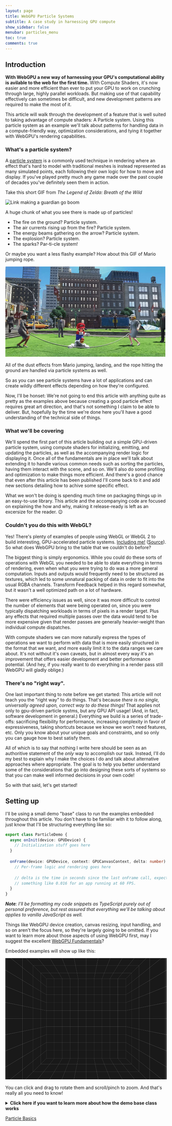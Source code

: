 ```yaml
---
layout: page
title: WebGPU Particle Systems
subtitle: A case study in harnessing GPU compute
show_sidebar: false
menubar: particles_menu
toc: true
comments: true
---
```


<link rel="stylesheet" href="particles.css">

## Introduction

**With WebGPU a new way of harnessing your GPU's computational ability is avilable to the web for the first time.** With Compute Shaders, it's now easier and more efficient than ever to put your GPU to work on crunching through large, highly parallel workloads. But making use of that capability effectively can sometimes be difficult, and new development patterns are required to make the most of it.

This article will walk through the development of a feature that is well suited to taking advantage of compute shaders: A Particle system. Using this particle system as an example we'll talk about patterns for handling data in a compute-friendly way, optimization considerations, and tying it together with WebGPU's rendering capabilities.

### What's a particle system?
A [particle system](https://en.wikipedia.org/wiki/Particle_system) is a commonly used technique in rendering where an effect that's hard to model with traditional meshes is instead represented as many simulated points, each following their own logic for how to move and display. If you've played pretty much any game made over the past couple of decades you've definitely seen them in action.

Take this short GIF from _The Legend of Zelda: Breath of the Wild_

![Link making a guardian go boom](media/zelda-explode.gif)

A huge chunk of what you see there is made up of particles!

 - The fire on the ground? Particle system.
 - The air currents rising up from the fire? Particle system.
 - The energy beams gathering on the arrow? Particle system.
 - The explosion? Particle system.
 - The sparks? Par-ti-cle system!

Or maybe you want a less flashy example? How about this GIF of Mario jumping rope.

![Mario jumping over a jump rope](media/mario-jump.gif)

All of the dust effects from Mario jumping, landing, and the rope hitting the ground are handled via particle systems as well.

So as you can see particle systems have a lot of applications and can create wildly different effects depending on how they're configured.

Now, I'll be honset: We're not going to end this article with anything quite as pretty as the examples above because creating a good particle effect requires great art direction, and that's not something I claim to be able to deliver. But, hopefully by the time we're done here you'll have a good understanding of the technical side of things.

### What we'll be covering
We'll spend the first part of this article building out a simple GPU-driven particle system, using compute shaders for initializing, emitting, and updating the particles, as well as the accompanying render logic for displaying it. Once all of the fundamentals are in place we'll talk about extending it to handle various common needs such as sorting the particles, having them interact with the scene, and so on. We'll also do some profiling and optimization to make things more efficient. And there's a good chance that even after this article has been published I'll come back to it and add new sections detailing how to achive some specific effect.

What we won't be doing is spending much time on packaging things up in an easy-to-use library. This article and the accompanying code are focused on explaining the how and why, making it release-ready is left as an excersize for the reader. 😉

### Couldn't you do this with WebGL?
Yes! There's plenty of examples of people using WebGL or WebGL 2 to build interesting, GPU-accelerated particle systems. [Including me!](https://toji.github.io/webgl2-particles-2/) ([Source](https://github.com/toji/webgl2-particles-2)). So what does WebGPU bring to the table that we couldn't do before?

The biggest thing is simply ergonomics. While you could do these sorts of operations with WebGL you needed to be able to state everything in terms of rendering, even when what you were trying to do was a more general computation. Inputs and outputs would frequently need to be structured as textures, which led to some unnatural packing of data in order to fit into the usual RGBA channels. Transform Feedback helped in this regard somewhat, but it wasn't a well optimized path on a lot of hardware.

There were efficiency issues as well, since it was more difficult to control the number of elements that were being operated on, since you were typically dispatching workloads in terms of pixels in a render target. Plus any effects that required multiple passes over the data would tend to be more expensive given that render passes are generally heavier-weight than individual compute dispatches.

With compute shaders we can more naturally express the types of operations we want to perform with data that is more easily structured in the format that we want, and more easily limit it to the data ranges we care about. It's not without it's own caveats, but in almost every way it's an improvement that offers easier development and better performance potential. (And hey, if you really want to do everything in a render pass still WebGPU will gladly oblige.)

### There's no "right way".
One last important thing to note before we get started: This article will not teach you the "right way" to do things. That's because _there is no single, universally agreed upon, correct way to do these things!_ That applies not only to gpu-driven particle systms, but any GPU API usage! (And, in fact, software development in general.) Everything we build is a series of trade-offs: sacrificing flexibility for performance, increasing complexity in favor of expressiveness, taking shortcuts because we know we won't need features, etc. Only you know about your unique goals and constraints, and so only you can gauge how to best satisfy them.

All of which is to say that nothing I write here should be seen as an authoritive statement of the _only_ way to accomplish our task. Instead, I'll do my best to explain why I make the choices I do and talk about alternative approaches where appropriate. The goal is to help you better understand some of the considerations that go into designing these sorts of systems so that you can make well informed decisions in your own code!

So with that said, let's get started!

## Setting up

I'll be using a small demo "base" class to run the examples embedded throughout this article. You don't have to be familiar with it to follow along, just know that I'll be structuring everything like so:

```ts
export class ParticleDemo {
  async onInit(device: GPUDevice) {
    // Initialization stuff goes here
  }

  onFrame(device: GPUDevice, context: GPUCanvasContext, delta: number) {
    // Per-frame logic and rendering goes here

    // delta is the time in seconds since the last onFrame call, expected to be
    // something like 0.016 for an app running at 60 FPS.
  }
}
```

_**Note**: I'll be formatting my code snippets as TypeScript purely out of personal preference, but rest assured that everything we'll be talking about applies to vanilla JavaScript as well._

Things like WebGPU device creation, canvas resizing, input handling, and so on aren't the focus here, so they're largely going to be omitted. If you want to learn more about those aspects of using WebGPU first, may I suggest the excellent [WebGPU Fundamentals](https://webgpufundamentals.org/)?

Embedded examples will show up like this:

<a class='demo-link' href='https://toji.github.io/webgpu-particles/0.html'>
  <img src='media/sample-00.png' />
</a>

You can click and drag to rotate them and scroll/pinch to zoom. And that's really all you need to know!

<details markdown=block>
  <summary markdown=span><b>Click here if you want to learn more about how the demo base class works</b></summary>

  Feel free to [look at the code](https://github.com/toji/webgpu-particles/blob/main/src/demo-base/webgpu-demo.ts) for my demo base class, or even use it for your own code if you want!

  Here's the actual, complete file for setting up the basic demo environment seen above:

  ```ts
  import { WebGpuDemo } from './demo-base/webgpu-demo.js'
  import { GridRoom } from './demo-base/grid-environment.js'

  export class ParticleDemo extends WebGpuDemo {
    grid: GridRoom;

    async onInit(device: GPUDevice) {
      this.grid = new GridRoom(this);
    }

    onFrame(device: GPUDevice, context: GPUCanvasContext, delta: number) {
      const commandEncoder = device.createCommandEncoder();

      const renderPass = commandEncoder.beginRenderPass({
        ...this.defaultRenderPassDescriptor,
        timestampWrites: this.timestampHelper.timestampWrites("render")
      });

      this.cameraBindings.bind(renderPass);
      this.grid.draw(renderPass);

      renderPass.end();

      this.timestampHelper.resolve(commandEncoder);
      device.queue.submit([commandEncoder.finish()]);
    }
  }

  const demo = new ParticleDemo();
  ```

  The `WebGpuDemo` class handles most everything, creating a full-page WebGPU canvas with an appropriate `GPUDevice`. It also internally sets up some simple mouse and touch interaction to drive the camera. You can click and drag to rotate the scene around, as well as zoom with either a mouse scroll or pinch gesture.

  Once WebGPU is initialized it calls `onInit()` to give us a chance to create any WebGPU resources needed. Here we're creating an instance of my `GridRoom()` helper class which is just a cube that renders with a simple grid pattern. I find that to be helpful for giving some perspective to the stuff that we're rendering and providing a quick visual indication of if *anything* is rendering properly.

  After the `onInit()` call is finished the demo class kicks off the frame loop, which calls `onFrame()` every cycle. This is where we do any logic updates and rendering. You can see in this base demo the only thing we're doing at the moment is building a render pass that draws the previously created grid room.

  Note that I'm calling `this.cameraBindings.bind(renderPass);` before rendering the room. This sets uniforms such as the camera matrices computed by the demo class, to bind group 0. When set `@group(0) @binding(0)` will be populated with the following struct:

  ```rs
  struct CameraUniforms {
    projection: mat4x4f,
    view: mat4x4f,
    position: vec3f,
  }
  ```

  The `GridRoom` helper already makes use of those camera bindings, and in pipelines we create we can access the bind group layout for those bindings by calling `CameraBindings.getBindGroupLayout(this.device)`.

  In the code snippets throughout this article I'll be simplifying those to opaque references to `cameraBindGroupLayout` and `cameraBindGroup` in JavaScript, and `camera` uniforms in shaders without worrying too much about where they come from.

  Also note that in the call to `beginRenderPass()` we're setting `timestampWrites` to `this.timestampHelper.timestampWrites("render")`, and before finishing the command encoder we call `this.timestampHelper.resolve(commandEncoder);` This is a helper that the demo class uses to gather timestamps from render and compute passes, which then automatically surfaces that pass timing information in a UI for each demo, which I find to be really useful and informative! I'll be omitting those from code snippets, though, to reduce visual clutter.

  The scripts are all linked in a really bare-bones HTML file, like so:

  ```html
  <!doctype html>

  <html>
    <head>
      <meta charset='utf-8'>
      <meta name='viewport' content='width=device-width, initial-scale=1, user-scalable=no'>
      <meta name='mobile-web-app-capable' content='yes'>
      <meta name='apple-mobile-web-app-capable' content='yes'>

      <title>Particle System - WebGPU</title>
    </head>
    <body>
      <script type="module" src='./dist/0.js'></script>
    </body>
  </html>
  ```

  And that gives us the example above!
</details>

<a class='button is-primary next-page' href='./basics'>Particle Basics</a>

<!--Must be at the bottom of the article or it won't pick up the demo links-->
<script src='embedded-demos.js'></script>